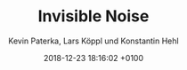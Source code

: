 ---
layout: post
author: "Kevin Paterka, Lars Köppl und Konstantin Hehl"
date:   2018-12-23 18:16:02 +0100
title:  "Invisible Noise"
text: "Wo befinde ich mich gerade, und was geschieht in diesem Augenblick? Unsere Sinneseindrücke helfen uns, diese Fragen zu beantworten und die Orientierung zu behalten. Tag und Nacht empfangen wir fortlaufend eine Vielzahl von Reizen und Stimulationen, die wir dank speziellen Nervenzellen – unseren Sinneszellen – wahrnehmen.

Diese vermeintlich freie Entdeckung unserer Umwelt wird von unserem Unterbewusstsein gesteuert um von der Vielzahl der Eindrücke nicht erdrückt zu werden. Invisible Noise spielt mit unserer Aufmerksamkeit zwischen Hörsinn und Sehsinn.Die Unterstützung unserer Augen um ein Geräusch klar zu definieren entfällt. 

Das Unhörbare wird hörbar.

Machen wir uns der Vielfalt unserer Sinneseindrücke bewusst, beginnt die Stadt unsichtbare Geschichten zu erzählen.Alltagsgeräusche werden zur Rhythmen und die Großstadt schlussendlich zum Orchester. "
imgMin: 
  - "https://raw.githubusercontent.com/Ebertplatz/images/master/21-12-2018-post-6/miniaturen/001.JPG"
  - "https://raw.githubusercontent.com/Ebertplatz/images/master/21-12-2018-post-6/miniaturen/002.JPG"
  - "https://raw.githubusercontent.com/Ebertplatz/images/master/21-12-2018-post-6/miniaturen/006.JPG"
  - "https://raw.githubusercontent.com/Ebertplatz/images/master/21-12-2018-post-6/miniaturen/006.JPG"
  - "https://raw.githubusercontent.com/Ebertplatz/images/master/21-12-2018-post-6/miniaturen/005.JPG"
  - "https://raw.githubusercontent.com/Ebertplatz/images/master/21-12-2018-post-6/miniaturen/006.JPG"
  - "https://raw.githubusercontent.com/Ebertplatz/images/master/21-12-2018-post-6/miniaturen/007.JPG"
  - "https://raw.githubusercontent.com/Ebertplatz/images/master/21-12-2018-post-6/miniaturen/008.JPG"
  - "https://raw.githubusercontent.com/Ebertplatz/images/master/21-12-2018-post-6/miniaturen/009.JPG"
  - "https://raw.githubusercontent.com/Ebertplatz/images/master/21-12-2018-post-6/miniaturen/010.JPG"

imgOrig: 
  - "https://raw.githubusercontent.com/Ebertplatz/images/master/16-12-2018-post-6/originale/001.jpg"
  - "https://raw.githubusercontent.com/Ebertplatz/images/master/16-12-2018-post-6/originale/002.JPG"
  - "https://raw.githubusercontent.com/Ebertplatz/images/master/16-12-2018-post-6/originale/003.JPG"
  - "https://raw.githubusercontent.com/Ebertplatz/images/master/16-12-2018-post-6/originale/004.JPG"
  - "https://raw.githubusercontent.com/Ebertplatz/images/master/16-12-2018-post-6/originale/005.JPG"
  - "https://raw.githubusercontent.com/Ebertplatz/images/master/16-12-2018-post-6/originale/006.JPG"
  - "https://raw.githubusercontent.com/Ebertplatz/images/master/16-12-2018-post-6/originale/007.JPG"
  - "https://raw.githubusercontent.com/Ebertplatz/images/master/16-12-2018-post-6/originale/008.JPG"
  - "https://raw.githubusercontent.com/Ebertplatz/images/master/16-12-2018-post-6/originale/009.JPG"
  - "https://raw.githubusercontent.com/Ebertplatz/images/master/16-12-2018-post-6/originale/011.JPG"
  - "https://raw.githubusercontent.com/Ebertplatz/images/master/16-12-2018-post-6/originale/012.JPG"
  - "https://raw.githubusercontent.com/Ebertplatz/images/master/16-12-2018-post-6/originale/013.JPG"
  - "https://raw.githubusercontent.com/Ebertplatz/images/master/16-12-2018-post-6/originale/014.JPG"
  - "https://raw.githubusercontent.com/Ebertplatz/images/master/16-12-2018-post-6/originale/015.JPG"
  - "https://raw.githubusercontent.com/Ebertplatz/images/master/16-12-2018-post-6/originale/016.JPG"
  - "https://raw.githubusercontent.com/Ebertplatz/images/master/16-12-2018-post-6/originale/017.JPG"
  - "https://raw.githubusercontent.com/Ebertplatz/images/master/16-12-2018-post-6/originale/018.JPG"
  - "https://raw.githubusercontent.com/Ebertplatz/images/master/16-12-2018-post-6/originale/019.JPG"
  - "https://raw.githubusercontent.com/Ebertplatz/images/master/16-12-2018-post-6/originale/020.JPG"
  - "https://raw.githubusercontent.com/Ebertplatz/images/master/16-12-2018-post-6/originale/021.JPG"
  - "https://raw.githubusercontent.com/Ebertplatz/images/master/16-12-2018-post-6/originale/022.JPG"
  - "https://raw.githubusercontent.com/Ebertplatz/images/master/16-12-2018-post-6/originale/023.JPG"
  - "https://raw.githubusercontent.com/Ebertplatz/images/master/16-12-2018-post-6/originale/024.JPG"
  - "https://raw.githubusercontent.com/Ebertplatz/images/master/16-12-2018-post-6/originale/025.JPG"
  - "https://raw.githubusercontent.com/Ebertplatz/images/master/16-12-2018-post-6/originale/026.JPG"
  - "https://raw.githubusercontent.com/Ebertplatz/images/master/16-12-2018-post-6/originale/027.JPG"
  - "https://raw.githubusercontent.com/Ebertplatz/images/master/16-12-2018-post-6/originale/028.JPG"
  - "https://raw.githubusercontent.com/Ebertplatz/images/master/16-12-2018-post-6/originale/029.JPG"
  - "https://raw.githubusercontent.com/Ebertplatz/images/master/16-12-2018-post-6/originale/030.JPG"
---